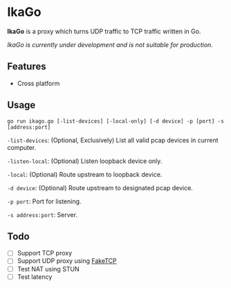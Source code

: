 # IkaGo

**IkaGo** is a proxy which turns UDP traffic to TCP traffic written in Go.

*IkaGo is currently under development and is not suitable for production.*

## Features

- Cross platform

## Usage

```
go run ikago.go [-list-devices] [-local-only] [-d device] -p [port] -s [address:port]
```

`-list-devices`: (Optional, Exclusively) List all valid pcap devices in current computer.

`-listen-local`: (Optional) Listen loopback device only.

`-local`: (Optional) Route upstream to loopback device.

`-d device`: (Optional) Route upstream to designated pcap device.

`-p port`: Port for listening.

`-s address:port`: Server.

## Todo

- [ ] Support TCP proxy
- [ ] Support UDP proxy using [FakeTCP](https://github.com/wangyu-/udp2raw-tunnel)
- [ ] Test NAT using STUN
- [ ] Test latency
